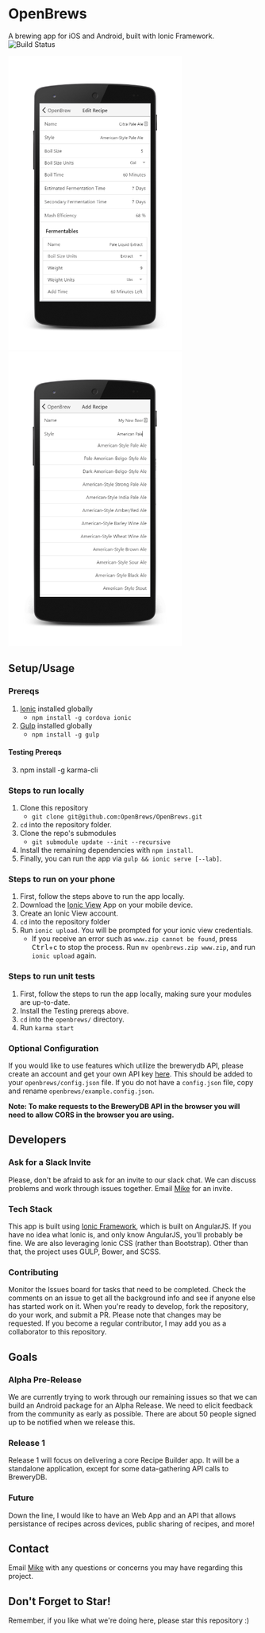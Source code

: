# OpenBrews
A brewing app for iOS and Android, built with Ionic Framework.
<img alt="Build Status" src="https://travis-ci.org/OpenBrews/OpenBrews.svg?branch=add-travis">

<img alt="Edit Recipe" src="/docs/img/screenshots/edit.png?raw=true" width="350">
<img alt="Edit Recipe" src="/docs/img/screenshots/smart-type.png?raw=true" width="350">

## Setup/Usage
### Prereqs
1. [Ionic](http://ionicframework.com/) installed globally
    * `npm install -g cordova ionic`
2. [Gulp](http://gulpjs.com/) installed globally
    * `npm install -g gulp`
#### Testing Prereqs
3. npm install -g karma-cli
    
### Steps to run locally
1. Clone this repository
    * `git clone git@github.com:OpenBrews/OpenBrews.git`
2. `cd` into the repository folder.
3. Clone the repo's submodules
    * `git submodule update --init --recursive`
4. Install the remaining dependencies with `npm install`.
5. Finally, you can run the app via `gulp && ionic serve [--lab]`.

### Steps to run on your phone
1. First, follow the steps above to run the app locally.
2. Download the [Ionic View](http://view.ionic.io/) App on your mobile device.
3. Create an Ionic View account.
4. `cd` into the repository folder
5. Run `ionic upload`. You will be prompted for your ionic view credentials.
    * If you receive an error such as `www.zip cannot be found`, press
    <kbd>Ctrl</kbd>+<kbd>c</kbd> to stop the process. Run `mv openbrews.zip www.zip`,
    and run `ionic upload` again.

### Steps to run unit tests
1. First, follow the steps to run the app locally, making sure your modules are up-to-date.
2. Install the Testing prereqs above.
3. `cd` into the `openbrews/` directory.
4. Run `karma start`

### Optional Configuration
If you would like to use features which utilize the brewerydb API, 
please create an account and get your own API key 
[here](http://www.brewerydb.com/developers). This should be added to
your `openbrews/config.json` file. If you do not have a `config.json` file,
copy and rename `openbrews/example.config.json`.

**Note: To make requests to the BreweryDB API in the browser you will need to allow CORS
in the browser you are using.**

## Developers

### Ask for a Slack Invite
Please, don't be afraid to ask for an invite to our slack chat. We can discuss
problems and work through issues together. Email [Mike](https://github.com/mdw7326)
for an invite.

### Tech Stack
This app is built using [Ionic Framework](http://ionicframework.com/), which is
built on AngularJS. If you have no idea what Ionic is, and only know AngularJS,
you'll probably be fine. We are also leveraging Ionic CSS (rather than
Bootstrap). Other than that, the project uses GULP, Bower, and SCSS.

### Contributing
Monitor the Issues board for tasks that need to be completed. Check the comments 
on an issue to get all the background info and see if anyone else has started
work on it. When you're ready to develop, fork the repository, do your work,
and submit a PR. Please note that changes may be requested. If you become a
regular contributor, I may add you as a collaborator to this repository.

## Goals
### Alpha Pre-Release
We are currently trying to work through our remaining issues so that we can
build an Android package for an Alpha Release. We need to elicit feedback
from the community as early as possible. There are about 50 people signed up
to be notified when we release this.

### Release 1
Release 1 will focus on delivering a core Recipe Builder app. It will be
a standalone application, except for some data-gathering API calls to BreweryDB. 

### Future
Down the line, I would like to have an Web App and an API that allows
persistance of recipes across devices, public sharing of recipes, and more!

## Contact
Email [Mike](https://github.com/mdw7326) with any questions or concerns you may have regarding this project.

## Don't Forget to Star!
Remember, if you like what we're doing here, please star this repository :)


